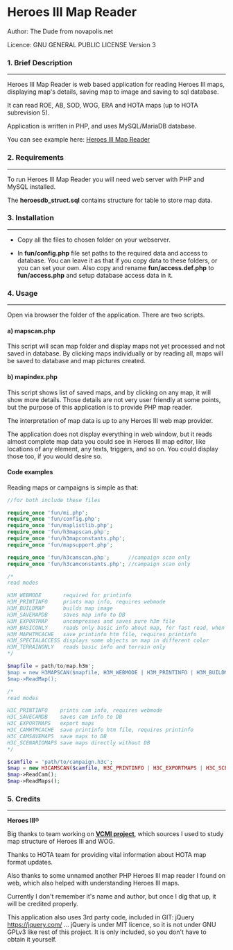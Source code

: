 Heroes III Map Reader
======

Author: The Dude from novapolis.net

Licence: GNU GENERAL PUBLIC LICENSE Version 3


### 1. Brief Description
---------------------------
  Heroes III Map Reader is web based application for reading Heroes III maps, displaying map's details, saving map to image and saving to sql database.

  It can read ROE, AB, SOD, WOG, ERA and HOTA maps (up to HOTA subrevision 5).

  Application is written in PHP, and uses MySQL/MariaDB database.

  You can see example here: [Heroes III Map Reader](https://www.heroesmaps.org/)


### 2. Requirements
---------------------------
  To run Heroes III Map Reader you will need web server with PHP and MySQL installed.

  The **heroesdb_struct.sql** contains structure for table to store map data.


### 3. Installation
---------------------------
  * Copy all the files to chosen folder on your webserver.

  * In **fun/config.php** file set paths to the required data and access to database. You can leave it as that if you copy data to these folders, or you can set your own.
    Also copy and rename **fun/access.def.php** to **fun/access.php** and setup database access data in it.


### 4. Usage
---------------------------
  Open via browser the folder of the application. There are two scripts.

####  a) mapscan.php

  This script will scan map folder and display maps not yet processed and not saved in database.
  By clicking maps individually or by reading all, maps will be saved to database and map pictures created.


####  b) mapindex.php

  This script shows list of saved maps, and by clicking on any map, it will show more details.
  Those details are not very user friendly at some points, but the purpose of this application is to provide PHP map reader.

  The interpretation of map data is up to any Heroes III web map provider.

  The application does not display everything in web window, but it reads almost complete map data you could see in Heroes III map editor, like locations of any element, any texts, triggers, and so on. You could display those too, if you would desire so.

#### Code examples

Reading maps or campaigns is simple as that:

```php
//for both include these files

require_once 'fun/mi.php';
require_once 'fun/config.php';
require_once 'fun/maplistlib.php';
require_once 'fun/h3mapscan.php';
require_once 'fun/h3mapconstants.php';
require_once 'fun/mapsupport.php';

require_once 'fun/h3camscan.php';      //campaign scan only
require_once 'fun/h3camconstants.php'; //campaign scan only
```

```php
/*
read modes

H3M_WEBMODE       required for printinfo
H3M_PRINTINFO     prints map info, requires webmode
H3M_BUILDMAP      builds map image
H3M_SAVEMAPDB     saves map info to DB
H3M_EXPORTMAP     uncompresses and saves pure h3m file
H3M_BASICONLY     reads only basic info about map, for fast read, when active, wont read and build map image
H3M_MAPHTMCACHE   save printinfo htm file, requires printinfo
H3M_SPECIALACCESS displays some objects on map in different color
H3M_TERRAINONLY   reads basic info and terrain only
*/

$mapfile = path/to/map.h3m';
$map = new H3MAPSCAN($mapfile, H3M_WEBMODE | H3M_PRINTINFO | H3M_BUILDMAP);
$map->ReadMap();
```

```php
/*
read modes

H3C_PRINTINFO    prints cam info, requires webmode
H3C_SAVECAMDB    saves cam info to DB
H3C_EXPORTMAPS   export maps
H3C_CAMHTMCACHE  save printinfo htm file, requires printinfo
H3C_CAMSAVEMAPS  save maps to DB
H3C_SCENARIOMAPS save maps directly without DB
*/

$camfile = 'path/to/campaign.h3c';
$map = new H3CAMSCAN($camfile, H3C_PRINTINFO | H3C_EXPORTMAPS | H3C_SCENARIOMAPS);
$map->ReadCam();
$map->ReadMaps();
```

### 5. Credits
---------------------------
  **Heroes III®**

  Big thanks to team working on **[VCMI project](https://vcmi.eu/)**, which sources I used to study map structure of Heroes III and WOG.

  Thanks to HOTA team for providing vital information about HOTA map format updates.

  Also thanks to some unnamed another PHP Heroes III map reader I found on web, which also helped with understanding Heroes III maps.

  Currently I don't remember it's name and author, but once I dig that up, it will be credited properly.

  This application also uses 3rd party code, included in GIT:
  jQuery  https://jquery.com/ ... jQuery is under MIT licence, so it is not under GNU GPLv3 like rest of this project. It is only included, so you don't have to obtain it yourself.



